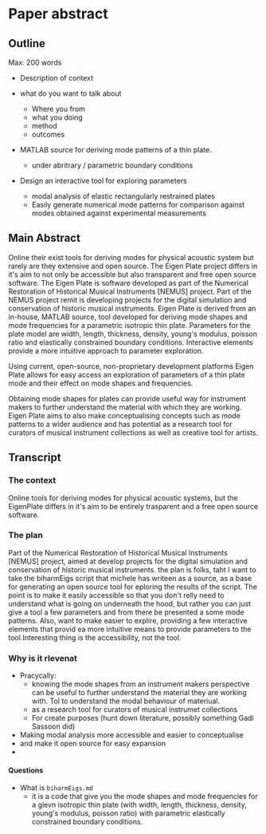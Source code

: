 # Paper abstract

## Outline

Max: 200 words

- Description of context
- what do you want to talk about
  - Where you from
  - what you doing
  - method
  - outcomes

- MATLAB source for deriving mode patterns of a thin plate.
  - under abritrary / parametric boundary conditions
- Design an interactive tool for exploring parameters
  -  modal analysis of elastic rectangularly restrained plates
  -  Easily generate numerical mode patterns for comparison against modes obtained against experimental measurements

## Main Abstract

Online their exist tools for deriving modes for physical acoustic system but rarely are they extensive and open source. The Eigen Plate project differs in it's aim to not only be accessible but also transparent and free open source software. The Eigen Plate is software developed as part of the Numerical Restoration of Historical Musical Instruments [NEMUS] project. Part of the NEMUS project remit is developing projects for the digital simulation and conservation of historic musical instruments. Eigen Plate is derived from an in-house, MATLAB source, tool developed for deriving mode shapes and mode frequencies for a parametric isotropic thin plate. Parameters for the plate model are width, length, thickness, density, young's modulus, poisson ratio and elastically constrained boundary conditions. Interactive elements provide a more intuitive approach to parameter exploration.
<!-- summarize width/length/thickness etc... into something like "physical properties", then I guess you could be more specific into the paper -->
Using current, open-source, non-proprietary development platforms Eigen Plate allows for easy access an exploration of parameters of a thin plate mode and their effect on mode shapes and frequencies. 

Obtaining mode shapes for plates can provide useful way for instrument makers to further understand the material with which they are working. Eigen Plate aims to also make conceptualising concepts such as mode patterns to a wider audience and has potential as a research tool for curators of musical instrument collections as well as creative tool for artists.


## Transcript

### The context

Online tools for deriving modes for physical acoustic systems, but the EigenPlate differs in it's aim to be entirely trasparent and a free open source software.

### The plan

Part of the Numerical Restoration of Historical Musical Instruments [NEMUS] project, aimed at develop projects for the digital simulation and conservation of historic musical instruments.
the plan is folks, taht I want to take the biharmEigs script that michele has writeen as a source, as a base for generating an open source tool for eploring the results of the script. The point is to make it easily accessible so that you don't relly need to understand what is going on underneath the hood, but rather you can just give a tool a few parameters and  from there be presented a some mode patterns.  Also, want to make easier to explire, providing a few interactive elements that provid ea more intuitive means to provide parameters to the tool.Interesting thing is the accessibility, not the tool.

### Why is it rlevenat

- Pracycally: 
  - knowing  the mode shapes from an instrument makers perspective can be useful to further understand the material they are working with. Tol to understand the modal behaviour of materiual.
  - as a research tool for curators of musical instrumet collections
  - For create purposes (hunt down literature, possibly something Gadi Sassoon did)
- Making modal analysis more accessible and easier to conceptualise
- and make it open source for easy expansion
- 


#### Questions

- What is `biharmEigs.md`
  - it is a code that give you the mode shapes and mode frequencies for a gievn isotropic thin plate (with width, length, thickness, density, young's modulus, poisson ratio) with parametric elastically constrained boundary conditions.
